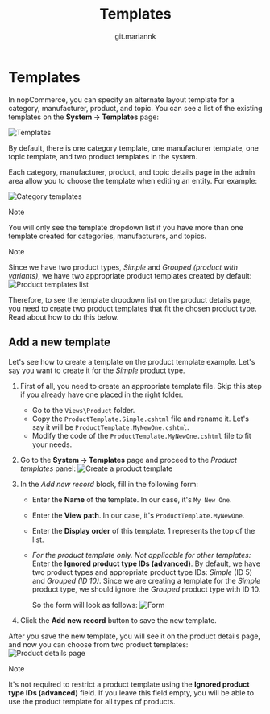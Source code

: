 ﻿---
title: Templates
uid: en/running-your-store/system-administration/templates
author: git.mariannk
---

# Templates

In nopCommerce, you can specify an alternate layout template for a category, manufacturer, product, and topic. You can see a list of the existing templates on the **System → Templates** page:

![Templates](_static/templates/templates.jpg)

By default, there is one category template, one manufacturer template, one topic template, and two product templates in the system.

Each category, manufacturer, product, and topic details page in the admin area allow you to choose the template when editing an entity. For example:

![Category templates](_static/templates/category-templates.jpg)

> [!NOTE]
>
> You will only see the template dropdown list if you have more than one template created for categories, manufacturers, and topics.

> [!NOTE]
>
> Since we have two product types, *Simple* and *Grouped (product with variants)*, we have two appropriate product templates created by default:
> ![Product templates list](_static/templates/product-templates-list.jpg)
> 
> Therefore, to see the template dropdown list on the product details page, you need to create two product templates that fit the chosen product type. Read about how to do this below.

## Add a new template

Let's see how to create a template on the product template example. Let's say you want to create it for the *Simple* product type.

1. First of all, you need to create an appropriate template file. Skip this step if you already have one placed in the right folder. 
	
	- Go to the `Views\Product` folder.
	- Copy the `ProductTemplate.Simple.cshtml` file and rename it. Let's say it will be `ProductTemplate.MyNewOne.cshtml`.
	- Modify the code of the `ProductTemplate.MyNewOne.cshtml` file to fit your needs.

2. Go to the **System → Templates** page and proceed to the *Product templates* panel:
![Create a product template](_static/templates/product-templates-with-form.jpg)

3. In the *Add new record* block, fill in the following form:
	- Enter the **Name** of the template. In our case, it's `My New One`.
	- Enter the **View path**. In our case, it's `ProductTemplate.MyNewOne`.
	- Enter the **Display order** of this template. 1 represents the top of the list.
	- *For the product template only. Not applicable for other templates:* Enter the **Ignored product type IDs (advanced)**. By default, we have two product types and appropriate product type IDs: *Simple* (ID 5) and *Grouped (ID 10)*. Since we are creating a template for the *Simple* product type, we should ignore the *Grouped* product type with ID 10.

		So the form will look as follows:
		![Form](_static/templates/form.jpg)

4. Click the **Add new record** button to save the new template.

After you save the new template, you will see it on the product details page, and now you can choose from two product templates:
![Product details page](_static/templates/choose.jpg)

> [!NOTE]
>
> It's not required to restrict a product template using the **Ignored product type IDs (advanced)** field. If you leave this field empty, you will be able to use the product template for all types of products.
